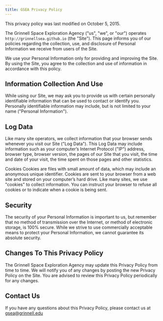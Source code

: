 ```yaml
---
title: GSEA Privacy Policy
---
```


This privacy policy was last modified on October 5, 2015.

The Grinnell Space Exploration Agency ("us", "we", or "our") operates
`http://grinnellsea.github.io` (the "Site").  This page informs you of our
policies regarding the collection, use, and disclosure of Personal Information
we receive from users of the Site.

We use your Personal Information only for providing and improving the Site. By
using the Site, you agree to the collection and use of information in
accordance with this policy.  

## Information Collection And Use
While using our Site, we may ask you to provide us with certain personally
identifiable information that can be used to contact or identify you.
Personally identifiable information may include, but is not limited to your
name ("Personal Information").

## Log Data
Like many site operators, we collect information that your browser sends
whenever you visit our Site ("Log Data"). This Log Data may include information
such as your computer&rsquo;s Internet Protocol ("IP") address, browser type,
browser version, the pages of our Site that you visit, the time and date of
your visit, the time spent on those pages and other statistics.

Cookies
Cookies are files with small amount of data, which may include an anonymous
unique identifier.  Cookies are sent to your browser from a web site and stored
on your computer&rsquo;s hard drive.  Like many sites, we use "cookies" to
collect information. You can instruct your browser to refuse all cookies or to
indicate when a cookie is being sent.

## Security
The security of your Personal Information is important to us, but remember that
no method of transmission over the Internet, or method of electronic storage,
is 100% secure. While we strive to use commercially acceptable means to protect
your Personal Information, we cannot guarantee its absolute security.

## Changes To This Privacy Policy
The Grinnell Space Exploration Agency may update this Privacy Policy from time
to time. We will notify you of any changes by posting the new Privacy Policy on
the Site. You are advised to review this Privacy Policy periodically for any
changes.

## Contact Us
If you have any questions about this Privacy Policy, please contact us at
<gsea@grinnell.edu>
